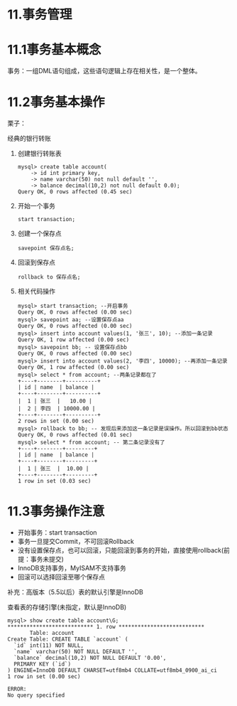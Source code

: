 # 11.事务管理

# 11.1事务基本概念

事务：一组DML语句组成，这些语句逻辑上存在相关性，是一个整体。

# 11.2事务基本操作

栗子：

经典的银行转账

1. 创建银行转账表

   ```mysql
   mysql> create table account(
       -> id int primary key,
       -> name varchar(50) not null default '',
       -> balance decimal(10,2) not null default 0.0);
   Query OK, 0 rows affected (0.45 sec)
   ```

   

2. 开始一个事务

   ```mysql
   start transaction;
   ```

   

3. 创建一个保存点

   ```mysql
   savepoint 保存点名;
   ```

   

4. 回滚到保存点

   ```mysql
   rollback to 保存点名;
   ```

   

5. 相关代码操作

   ```mysql
   mysql> start transaction; --开启事务
   Query OK, 0 rows affected (0.00 sec)
   mysql> savepoint aa; --设置保存点aa
   Query OK, 0 rows affected (0.00 sec)
   mysql> insert into account values(1, '张三', 10); --添加一条记录
   Query OK, 1 row affected (0.00 sec)
   mysql> savepoint bb; -- 设置保存点bb
   Query OK, 0 rows affected (0.00 sec)
   mysql> insert into account values(2, '李四', 10000); --再添加一条记录
   Query OK, 1 row affected (0.00 sec)
   mysql> select * from account; --两条记录都在了
   +----+--------+----------+
   | id | name  | balance |
   +----+--------+----------+
   |  1 | 张三  |   10.00 |
   |  2 | 李四  | 10000.00 |
   +----+--------+----------+
   2 rows in set (0.00 sec)
   mysql> rollback to bb; -- 发现后来添加这一条记录是误操作。所以回滚到bb状态
   Query OK, 0 rows affected (0.01 sec)
   mysql> select * from account; -- 第二条记录没有了
   +----+--------+---------+
   | id | name  | balance |
   +----+--------+---------+
   |  1 | 张三  |  10.00 |
   +----+--------+---------+
   1 row in set (0.03 sec)
   ```

   

# 11.3事务操作注意

- 开始事务：start transaction
- 事务一旦提交Commit，不可回滚Rollback
- 没有设置保存点，也可以回滚，只能回滚到事务的开始，直接使用rollback(前提：事务未提交)
- InnoDB支持事务，MyISAM不支持事务
- 回滚可以选择回滚至哪个保存点

补充：高版本（5.5以后）表的默认引擎是InnoDB

查看表的存储引擎(未指定，默认是InnoDB)

```mysql
mysql> show create table account\G;
*************************** 1. row ***************************
       Table: account
Create Table: CREATE TABLE `account` (
  `id` int(11) NOT NULL,
  `name` varchar(50) NOT NULL DEFAULT '',
  `balance` decimal(10,2) NOT NULL DEFAULT '0.00',
  PRIMARY KEY (`id`)
) ENGINE=InnoDB DEFAULT CHARSET=utf8mb4 COLLATE=utf8mb4_0900_ai_ci
1 row in set (0.00 sec)

ERROR:
No query specified
```

